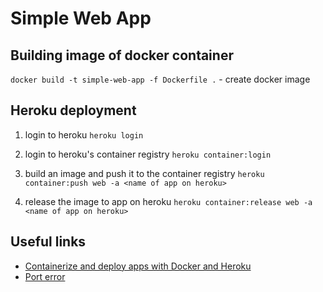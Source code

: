 ﻿# Simple Web App

## Building image of docker container
`docker build -t simple-web-app -f Dockerfile .` - create docker image

## Heroku deployment
1. login to heroku
   `heroku login`
   
2. login to heroku's container registry
   `heroku container:login`
3. build an image and push it to the container registry
   `heroku container:push web -a <name of app on heroku>`
4. release the image to app on heroku
   `heroku container:release web -a <name of app on heroku>`

## Useful links
- [Containerize and deploy apps with Docker and Heroku](https://betterprogramming.pub/how-to-containerize-and-deploy-apps-with-docker-and-heroku-b1c49e5bc070)
- [Port error](https://stackoverflow.com/questions/59434242/asp-net-core-gives-system-net-sockets-socketexception-error-on-heroku)
